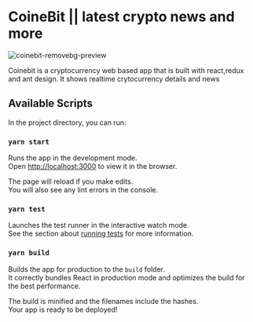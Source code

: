 # CoineBit || latest crypto news and more

![coinebit-removebg-preview](https://user-images.githubusercontent.com/7413400/134214743-a61f8049-3257-47fc-8e02-f22d6fd476b3.png)

Coinebit is a cryptocurrency web based app that is built with react,redux and ant design. It shows realtime crytocurrency details and news

## Available Scripts



In the project directory, you can run:

### `yarn start`

Runs the app in the development mode.\
Open [http://localhost:3000](http://localhost:3000) to view it in the browser.

The page will reload if you make edits.\
You will also see any lint errors in the console.

### `yarn test`

Launches the test runner in the interactive watch mode.\
See the section about [running tests](https://facebook.github.io/create-react-app/docs/running-tests) for more information.

### `yarn build`

Builds the app for production to the `build` folder.\
It correctly bundles React in production mode and optimizes the build for the best performance.

The build is minified and the filenames include the hashes.\
Your app is ready to be deployed!



